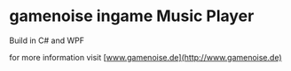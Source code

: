 # gamenoise ingame Music Player
Build in C# and WPF

for more information visit [www.gamenoise.de](http://www.gamenoise.de)